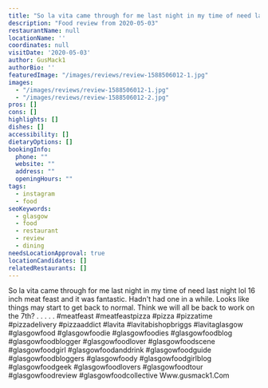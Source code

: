 ```yaml
---
title: "So la vita came through for me last night in my time of need last night lol 16 inch meat feast and it was fantastic."
description: "Food review from 2020-05-03"
restaurantName: null
locationName: ''
coordinates: null
visitDate: '2020-05-03'
author: GusMack1
authorBio: ''
featuredImage: "/images/reviews/review-1588506012-1.jpg"
images:
  - "/images/reviews/review-1588506012-1.jpg"
  - "/images/reviews/review-1588506012-2.jpg"
pros: []
cons: []
highlights: []
dishes: []
accessibility: []
dietaryOptions: []
bookingInfo:
  phone: ""
  website: ""
  address: ""
  openingHours: ""
tags:
  - instagram
  - food
seoKeywords:
  - glasgow
  - food
  - restaurant
  - review
  - dining
needsLocationApproval: true
locationCandidates: []
relatedRestaurants: []
---
```


So la vita came through for me last night in my time of need last night lol 16 inch meat feast and it was fantastic. Hadn't had one in a while. Looks like things may start to get back to normal. Think we will all be back to work on the 7th?
.
.
.
.
.
#meatfeast #meatfeastpizza #pizza #pizzatime #pizzadelivery #pizzaaddict #lavita #lavitabishopbriggs #lavitaglasgow #glasgowfood #glasgowfoodie #glasgowfoodies #glasgowfoodblog #glasgowfoodblogger #glasgowfoodlover #glasgowfoodscene #glasgowfoodgirl #glasgowfoodanddrink #glasgowfoodguide #glasgowfoodbloggers #glasgowfoody #glasgowfoodgirlblog #glasgowfoodgeek #glasgowfoodlovers #glasgowfoodtour #glasgowfoodreview #glasgowfoodcollective
Www.gusmack1.Com